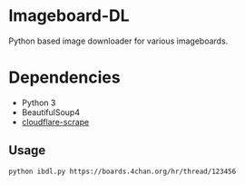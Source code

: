 # Imageboard-DL
Python based image downloader for various imageboards.

# Dependencies
+ Python 3
+ BeautifulSoup4
+ [cloudflare-scrape](https://github.com/Anorov/cloudflare-scrape "cloudflare-scrape")

## Usage
`python ibdl.py https://boards.4chan.org/hr/thread/123456`
